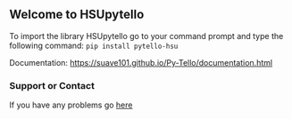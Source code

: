## Welcome to HSUpytello

To import the library HSUpytello go to your command prompt and type the following command: `pip install pytello-hsu`

Documentation: https://suave101.github.io/Py-Tello/documentation.html

### Support or Contact

If you have any problems go [here](https://github.com/Suave101/Py-Tello/pulls)
